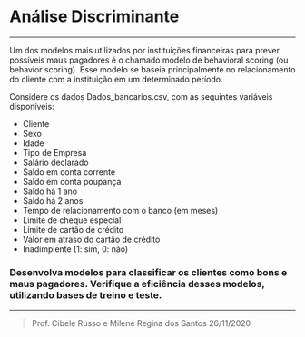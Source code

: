 # Análise Discriminante

---

Um dos modelos mais utilizados por instituições financeiras para prever possíveis maus pagadores é o chamado
modelo de behavioral scoring (ou behavior scoring). Esse modelo se baseia principalmente no relacionamento
do cliente com a instituição em um determinado período.

Considere os dados Dados_bancarios.csv, com as seguintes variáveis disponíveis:

- Cliente
- Sexo
- Idade
- Tipo de Empresa
- Salário declarado
- Saldo em conta corrente
- Saldo em conta poupança
- Saldo há 1 ano
- Saldo há 2 anos
- Tempo de relacionamento com o banco (em meses)
- Limite de cheque especial
- Limite de cartão de crédito
- Valor em atraso do cartão de crédito
- Inadimplente (1: sim, 0: não)

### Desenvolva modelos para classificar os clientes como bons e maus pagadores. Verifique a eficiência desses modelos, utilizando bases de treino e teste.

---

> Prof. Cibele Russo e Milene Regina dos Santos 26/11/2020
